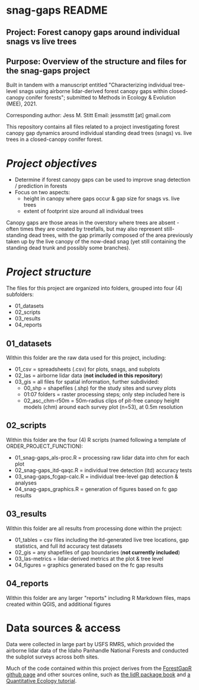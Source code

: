 # snag-gaps README
 
## Project: Forest canopy gaps around individual snags vs live trees

## Purpose: Overview of the structure and files for the snag-gaps project
Built in tandem with a manuscript entitled "Characterizing individual tree-level snags using airborne lidar-derived forest canopy gaps within closed-canopy conifer forests"; submitted to Methods in Ecology & Evolution (MEE), 2021.

Corresponding author: Jess M. Stitt
Email: jessmstitt [at] gmail.com

This repository contains all files related to a project investigating forest canopy gap dynamics around individual standing dead trees (snags) vs. live trees in a closed-canopy conifer forest. 

# *Project objectives*
 - Determine if forest canopy gaps can be used to improve snag detection / prediction in forests
 - Focus on two aspects: 
    - height in canopy where gaps occur & gap size for snags vs. live trees
    - extent of footprint size around all individual trees 

Canopy gaps are those areas in the overstory where trees are absent - often times they are created by treefalls, but may also represent still-standing dead trees, with the gap primarily composed of the area previously taken up by the live canopy of the now-dead snag (yet still containing the standing dead trunk and possibly some branches).

# *Project structure*
The files for this project are organized into folders, grouped into four (4) subfolders:
 - 01_datasets
 - 02_scripts
 - 03_results
 - 04_reports
    
## 01_datasets
Within this folder are the raw data used for this project, including:
 - 01_csv = spreadsheets (.csv) for plots, snags, and subplots
 - 02_las = airborne lidar data (**not included in this repository**)
 - 03_gis = all files for spatial information, further subdivided:
    - 00_shp = shapefiles (.shp) for the study sites and survey plots
    - 01:07 folders = raster processing steps; only step included here is 
    - 02_asc_chm-r50m = 50m-radius clips of pit-free canopy height models (chm) around each survey plot (n=53), at 0.5m resolution

## 02_scripts
Within this folder are the four (4) R scripts (named following a template of ORDER_PROJECT_FUNCTION):
 - 01_snag-gaps_als-proc.R = processing raw lidar data into chm for each plot
 - 02_snag-gaps_itd-qaqc.R = individual tree detection (itd) accuracy tests
 - 03_snag-gaps_fcgap-calc.R = individual tree-level gap detection & analyses
 - 04_snag-gaps_graphics.R =  generation of figures based on fc gap results

## 03_results
Within this folder are all results from processing done within the project:
 - 01_tables = csv files including the itd-generated live tree locations, gap statistics, and full itd accuracy test datasets
 - 02_gis = any shapefiles of gap boundaries (**not currently included**)
 - 03_las-metrics = lidar-derived metrics at the plot & tree level
 - 04_figures = graphics generated based on the fc gap results

## 04_reports
Within this folder are any larger "reports" including R Markdown files, maps created within QGIS, and additional figures

# Data sources & access
Data were collected in large part by USFS RMRS, which provided the airborne lidar data of the Idaho Panhandle National Forests and conducted the subplot surveys across both sites.

Much of the code contained within this project derives from the [ForestGapR github page](https://github.com/carlos-alberto-silva/ForestGapR) and other sources online, such as [the lidR package book](https://jean-romain.github.io/lidRbook/index.html) and [a Quantitative Ecology tutorial](http://quantitativeecology.org/using-rlidar-and-fusion-to-delineate-individual-trees-through-canopy-height-model-segmentation/). 
